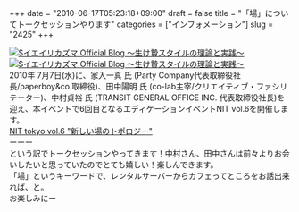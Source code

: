 +++
date = "2010-06-17T05:23:18+09:00"
draft = false
title = "「場」についてトークセッションやります"
categories = ["インフォメーション"]
slug = "2425"
+++

<p><a href="http://ieiri.net/wordpress/wp-content/uploads/ameblo/blog_import_4f7a3952c815c.jpg"><img src="http://ieiri.net/wordpress/wp-content/uploads/ameblo/blog_import_4f7a3952c815c.jpg"  alt="$イエイリカズマ Official Blog ～生け贄スタイルの理論と実践～" border="0" /></a><br />
<a href="http://ieiri.net/wordpress/wp-content/uploads/ameblo/blog_import_4f7a39531e531.gif"><img src="http://ieiri.net/wordpress/wp-content/uploads/ameblo/blog_import_4f7a39531e531.gif"  alt="$イエイリカズマ Official Blog ～生け贄スタイルの理論と実践～" border="0" /></a><br />
2010年 7月7日(水)に、家入一真 氏 (Party Company代表取締役社長/paperboy&co.取締役)、田中陽明 氏 (co-lab主宰/クリエイティブ・ファシリテーター)、中村貞裕 氏 (TRANSIT GENERAL OFFICE INC. 代表取締役社長)を迎え、本イベントで6回目となるエディケーションイベントNIT vol.6を開催します。<br />
<a href="http://antenna7.com/art/2010/06/nit-tokyo-vol6.html" target="_blank">NIT tokyo vol.6 "新しい場のトポロジー"</a><br />
ーーー<br />
という訳でトークセッションやってきます！中村さん、田中さんは前々よりお会いしたいと思っていたのでとても嬉しい！楽しんできます。<br />
「場」というキーワードで、レンタルサーバーからカフェってところをお話出来れば、と。<br />
お楽しみにー</p>
